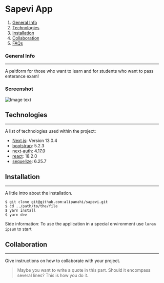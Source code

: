 # Sapevi App

1. [General Info](#general-info)
2. [Technologies](#technologies)
3. [Installation](#installation)
4. [Collaboration](#collaboration)
5. [FAQs](#faqs)

### General Info

---

A paltform for those who want to learn and for students who want to pass enterance exam!

### Screenshot

![Image text](![IMG_0302](https://user-images.githubusercontent.com/37949904/205894164-676dd743-8748-4e04-a9e0-8f48a5e128e0.JPG)
)

## Technologies

---

A list of technologies used within the project:

- [Next.js](https://example.com): Version 13.0.4
- [bootstrap](https://bootstrap.com): 5.2.3
- [next-auth](https://next-auth.com): 4.17.0
- [react](https://bootstrap.com): 18.2.0
- [sequelize](https://bootstrap.com): 6.25.7

## Installation

---

A little intro about the installation.

```
$ git clone git@github.com:alipanahi/sapevi.git
$ cd ../path/to/the/file
$ yarn install
$ yarn dev
```

Side information: To use the application in a special environment use `lorem ipsum` to start

## Collaboration

---

Give instructions on how to collaborate with your project.

> Maybe you want to write a quote in this part.
> Should it encompass several lines?
> This is how you do it.
